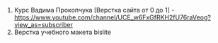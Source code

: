 1. Курс Вадима Прокопчука [Верстка сайта от 0 до 1] - https://www.youtube.com/channel/UCE_w6FxGfRKH2fU76raVeog?view_as=subscriber
2. Верстка учебного макета bislite
